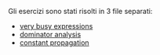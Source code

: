 Gli esercizi sono stati risolti in 3 file separati:
- [very busy expressions](very_busy_expressions.md)
- [dominator analysis](dominator_analysis.md)
- [constant propagation](constant_propagation.md)